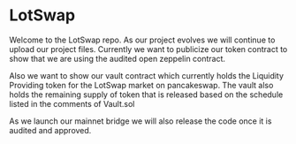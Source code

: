 # LotSwap

Welcome to the LotSwap repo. As our project evolves we will continue to upload our project files. Currently we want to publicize our token contract to show that we are using the audited open zeppelin contract. 

Also we want to show our vault contract which currently holds the Liquidity Providing token for the LotSwap market on pancakeswap. The vault also holds the remaining supply of token that is released based on the schedule listed in the comments of Vault.sol

As we launch our mainnet bridge we will also release the code once it is audited and approved. 
